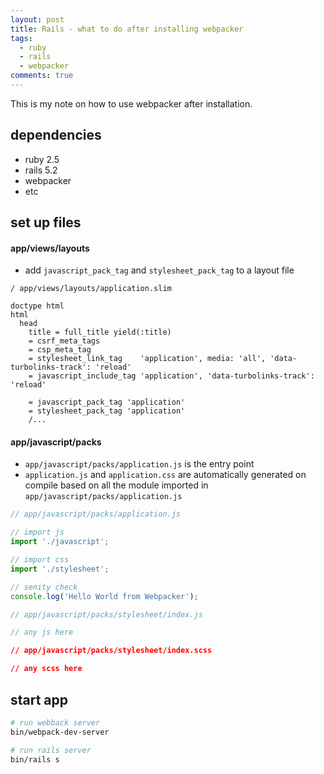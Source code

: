 ```yaml
---
layout: post
title: Rails - what to do after installing webpacker
tags:
  - ruby
  - rails
  - webpacker
comments: true
---
```

This is my note on how to use webpacker after installation.


## dependencies

- ruby 2.5
- rails 5.2
- webpacker
- etc

## set up files

#### app/views/layouts
- add `javascript_pack_tag` and `stylesheet_pack_tag` to a layout file

```slim
/ app/views/layouts/application.slim

doctype html
html
  head
    title = full_title yield(:title)
    = csrf_meta_tags
    = csp_meta_tag
    = stylesheet_link_tag    'application', media: 'all', 'data-turbolinks-track': 'reload'
    = javascript_include_tag 'application', 'data-turbolinks-track': 'reload'

    = javascript_pack_tag 'application'
    = stylesheet_pack_tag 'application'
    /...
```

#### app/javascript/packs

- `app/javascript/packs/application.js` is the entry point
- `application.js` and `application.css` are automatically generated on compile based on all the module imported in `app/javascript/packs/application.js`


```js
// app/javascript/packs/application.js

// import js
import './javascript';

// import css
import './stylesheet';

// senity check
console.log('Hello World from Webpacker');
```

```js
// app/javascript/packs/stylesheet/index.js

// any js here
```

```css
// app/javascript/packs/stylesheet/index.scss

// any scss here
```

## start app

```bash
# run webback server
bin/webpack-dev-server
```

```bash
# run rails server
bin/rails s
```

